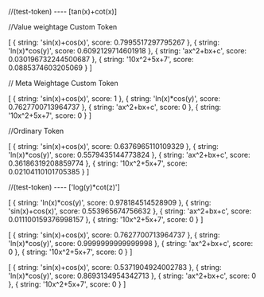 //(test-token) ---- [tan(x)+cot(x)]

//Value weightage Custom Token

[ { string: 'sin(x)+cos(x)', score: 0.7995517297795267 },
  { string: 'ln(x)*cos(y)', score: 0.6092129714601918 },
  { string: 'ax^2+bx+c', score: 0.030196732244500687 },
  { string: '10x^2+5x+7', score: 0.0885374603205069 } ]


// Meta Weightage Custom Token

[ { string: 'sin(x)+cos(x)', score: 1 },
  { string: 'ln(x)*cos(y)', score: 0.7627700713964737 },
  { string: 'ax^2+bx+c', score: 0 },
  { string: '10x^2+5x+7', score: 0 } ]

//Ordinary Token

[ { string: 'sin(x)+cos(x)', score: 0.6376965110109329 },
  { string: 'ln(x)*cos(y)', score: 0.5579435144773824 },
  { string: 'ax^2+bx+c', score: 0.36186319208859774 },
  { string: '10x^2+5x+7', score: 0.02104110101705385 } ]



  //(test-token) ----  ['log(y)*cot(z)']

  [ { string: 'ln(x)*cos(y)', score: 0.978184514528909 },
  { string: 'sin(x)+cos(x)', score: 0.553965674756632 },
  { string: 'ax^2+bx+c', score: 0.011100159376998157 },
  { string: '10x^2+5x+7', score: 0 } ]


  [ { string: 'sin(x)+cos(x)', score: 0.7627700713964737 },
  { string: 'ln(x)*cos(y)', score: 0.9999999999999998 },
  { string: 'ax^2+bx+c', score: 0 },
  { string: '10x^2+5x+7', score: 0 } ]

  [ { string: 'sin(x)+cos(x)', score: 0.5371904924002783 },
  { string: 'ln(x)*cos(y)', score: 0.8693134954342713 },
  { string: 'ax^2+bx+c', score: 0 },
  { string: '10x^2+5x+7', score: 0 } ]